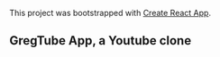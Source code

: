 This project was bootstrapped with [Create React App](https://github.com/facebook/create-react-app).

## GregTube App, a Youtube clone

